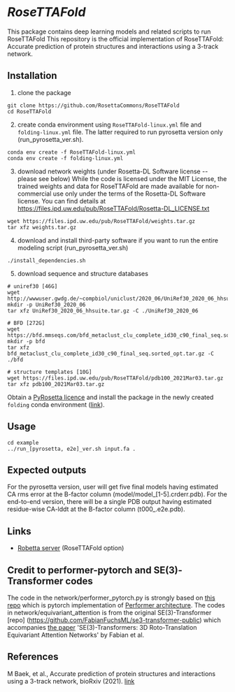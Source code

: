 # *RoseTTAFold* 
This package contains deep learning models and related scripts to run RoseTTAFold
This repository is the official implementation of RoseTTAFold: Accurate prediction of protein structures and interactions using a 3-track network.

## Installation

1. clone the package
```
git clone https://github.com/RosettaCommons/RoseTTAFold
cd RoseTTAFold
```

2. create conda environment using `RoseTTAFold-linux.yml` file and `folding-linux.yml` file. The latter required to run pyrosetta version only (run_pyrosetta_ver.sh).
```
conda env create -f RoseTTAFold-linux.yml
conda env create -f folding-linux.yml
```

3. download network weights (under Rosetta-DL Software license -- please see below)
While the code is licensed under the MIT License, the trained weights and data for RoseTTAFold are made available for non-commercial use only under the terms of the Rosetta-DL Software license. You can find details at https://files.ipd.uw.edu/pub/RoseTTAFold/Rosetta-DL_LICENSE.txt

```
wget https://files.ipd.uw.edu/pub/RoseTTAFold/weights.tar.gz
tar xfz weights.tar.gz
```

4. download and install third-party software if you want to run the entire modeling script (run_pyrosetta_ver.sh)
```
./install_dependencies.sh
```

5. download sequence and structure databases
```
# uniref30 [46G]
wget http://wwwuser.gwdg.de/~compbiol/uniclust/2020_06/UniRef30_2020_06_hhsuite.tar.gz
mkdir -p UniRef30_2020_06
tar xfz UniRef30_2020_06_hhsuite.tar.gz -C ./UniRef30_2020_06

# BFD [272G]
wget https://bfd.mmseqs.com/bfd_metaclust_clu_complete_id30_c90_final_seq.sorted_opt.tar.gz
mkdir -p bfd
tar xfz bfd_metaclust_clu_complete_id30_c90_final_seq.sorted_opt.tar.gz -C ./bfd

# structure templates [10G]
wget https://files.ipd.uw.edu/pub/RoseTTAFold/pdb100_2021Mar03.tar.gz
tar xfz pdb100_2021Mar03.tar.gz
```

Obtain a [PyRosetta licence](https://els2.comotion.uw.edu/product/pyrosetta) and install the package in the newly created `folding` conda environment ([link](http://www.pyrosetta.org/downloads)).


## Usage

```
cd example
../run_[pyrosetta, e2e]_ver.sh input.fa .
```

## Expected outputs
For the pyrosetta version, user will get five final models having estimated CA rms error at the B-factor column (model/model_[1-5].crderr.pdb).
For the end-to-end version, there will be a single PDB output having estimated residue-wise CA-lddt at the B-factor column (t000_.e2e.pdb).

## Links

* [Robetta server](https://robetta.bakerlab.org/) (RoseTTAFold option)

## Credit to performer-pytorch and SE(3)-Transformer codes
The code in the network/performer_pytorch.py is strongly based on [this repo](https://github.com/lucidrains/performer-pytorch) which is pytorch implementation of [Performer architecture](https://arxiv.org/abs/2009.14794).
The codes in network/equivariant_attention is from the original SE(3)-Transformer [repo] (https://github.com/FabianFuchsML/se3-transformer-public) which accompanies [the paper](https://arxiv.org/abs/2006.10503) 'SE(3)-Transformers: 3D Roto-Translation Equivariant Attention Networks' by Fabian et al.


## References

M Baek, et al., Accurate prediction of protein structures and interactions using a 3-track network, bioRxiv (2021). [link](https://www.biorxiv.org/content/10.1101/2021.06.14.448402v1)


